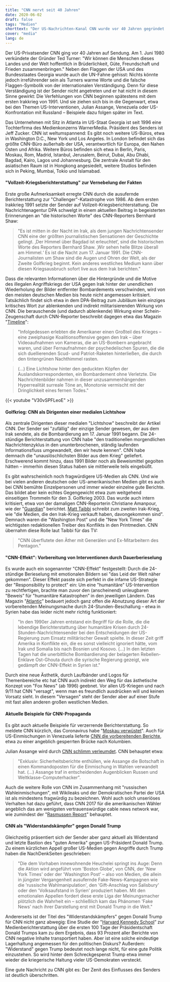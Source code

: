 ```yaml
---
title: "CNN nervt seit 40 Jahren"
date: 2020-06-02
draft: false
tags: "Medien"
shorttext: "Der US-Nachrichten-Kanal CNN wurde vor 40 Jahren gegründet. CNN muss sich Kriegsvorbereitung und emotionale Meinungsmache vorwerfen lassen."
cover: "media"
lang: de
---
```


Der US-Privatsender CNN ging vor 40 Jahren auf Sendung. Am 1. Juni 1980 verkündete der Gründer Ted Turner: "Wir können die Menschen dieses Landes und der Welt hoffentlich in Brüderlichkeit, Güte, Freundschaft und Frieden zusammenbringen." Neben den Flaggen der USA und des Bundesstaates Georgia wurde auch die UN-Fahne gehisst: Nichts könnte jedoch irreführender sein als Turners warme Worte und die falsche Flaggen-Symbolik von der internationalen Verständigung. Denn für diese Verständigung ist der Sender nicht angetreten und er hat nicht in diesem Sinne gewirkt: Die Verfehlungen von CNN beginnen spätestens mit dem ersten Irakkrieg von 1991. Und sie ziehen sich bis in die Gegenwart, etwa bei den Themen US-Interventionen, Julian Assange, Venezuela oder US-Konfrontation mit Russland – Beispiele dazu folgen später im Text.

Das Unternehmen mit Sitz in Atlanta im US-Staat Georgia ist seit 1996 eine Tochterfirma des Medienkonzerns WarnerMedia. Präsident des Senders ist Jeff Zucker. CNN ist weltumspannend: Es gibt noch weitere US-Büros, etwa in Washington D.C., New York und Los Angeles. In London befindet sich das größte CNN-Büro außerhalb der USA, verantwortlich für Europa, den Nahen Osten und Afrika. Weitere Büros befinden sich etwa in Berlin, Paris, Moskau, Rom, Madrid, Istanbul, Jerusalem, Beirut, Dubai, Abu Dhabi, Bagdad, Kairo, Lagos und Johannesburg. Die zentrale Anstalt für den asiatischen Raum ist in Hongkong angesiedelt, weitere Studios befinden sich in Peking, Mumbai, Tokio und Islamabad.

#### "Vollzeit-Kriegsberichterstattung" zur Vernebelung der Fakten

Erste große Aufmerksamkeit erregte CNN durch die ausufernde Berichterstattung zur "Challenger"-Katastrophe von 1986. Ab dem ersten Irakkrieg 1991 setzte der Sender auf Vollzeit-Kriegsberichterstattung. Die Nachrichtenagentur DPA schwelgt in einem aktuellen Beitrag in begeisterten Erinnerungen an "die historischen Worte" des CNN-Reporters Bernhard Shaw:

> "Es ist mitten in der Nacht im Irak, als dem jungen Nachrichtensender CNN eine der größten journalistischen Sensationen der Geschichte gelingt. ‚Der Himmel über Bagdad ist erleuchtet‘, sind die historischen Worte des Reporters Bernhard Shaw. ‚Wir sehen helle Blitze überall am Himmel.‘ Es ist die Nacht zum 17. Januar 1991. Die CNN-Journalisten um Shaw sind die Augen und Ohren der Welt, als der Zweite Golfkrieg beginnt. Kein anderes westliches Medium kann über diesen Kriegsausbruch sofort live aus dem Irak berichten."

Dass die relevanten Informationen über die Hintergründe und die Motive des illegalen Angriffskriegs der USA gegen Irak hinter der unendlichen Wiederholung der Bilder entfernter Bombardements verschwinden, wird von den meisten deutschen Medien bis heute nicht angemessen kritisiert. Tatsächlich findet sich etwa in dem DPA-Beitrag zum Jubiläum kein einziges kritisches Wort zur ablenkenden und indirekt militarisierenden Wirkung von CNN. Die berauschende (und dadurch ablenkende) Wirkung einer Schein-Zeugenschaft durch CNN-Reporter beschreibt dagegen etwa das Magazin "[Timeline](https://timeline.com/photos-gulf-war-cnn-effect-press-manipulation-66680a20cf42 "Operation Desert Storm was a practice run in press manipulation")":

> "Infolgedessen erlebten die Amerikaner einen Großteil des Krieges – eine zweiphasige Koalitionsoffensive gegen den Irak – über Videoaufnahmen von Kameras, die an US-Bombern angebracht waren, und über Fernaufnahmen der psychedelischen Spuren, die die sich duellierenden Scud- und Patriot-Raketen hinterließen, die durch den tintengrünen Nachthimmel rasten.

> (…) Eine Lichtshow hinter den geduckten Köpfen der Auslandskorrespondenten, ein Bombardement ohne Verletzte. Die Nachrichtenbilder nahmen in dieser unzusammenhängenden Hyperrealität surreale Töne an, Monotonie vermischt mit der Dringlichkeit eines fernen Todes."

{{< youtube "V30vSPFLeoE" >}}

#### Golfkrieg: CNN als Dirigenten einer medialen Lichtshow

Als zentrale Dirigenten dieser medialen "Lichtshow" beschreibt der Artikel CNN. Der Sender sei "zufällig" der einzige Sender gewesen, der aus dem Irak sendete, als die Bombardierung am 17. Januar 1991 begann. Die 24-stündige Berichterstattung von CNN habe "den traditionellen morgendlichen Nachrichtenzyklus in den ununterbrochenen, ständig laufenden Informationsfluss umgewandelt, den wir heute kennen". CNN habe demnach die "unauslöschlichsten Bilder aus dem Krieg" geliefert. Erschwerend kommt hinzu, dass 1991 Bilder noch als Beweismittel gegolten hätten – immerhin diesen Status haben sie mittlerweile teils eingebüßt.

Es gibt wahrscheinlich noch fragwürdigere US-Medien als CNN. Und wie bei vielen anderen deutschen oder US-amerikanischen Medien gibt es auch bei CNN bemühte Einzelpersonen und immer wieder einzelne gute Berichte. Das bildet aber kein echtes Gegengewicht etwa zum weitgehend einseitigen Trommeln für den 3. Golfkrieg 2003. Das wurde auch intern kritisiert, etwa von der damaligen CNN-Reporterin Christiane Amanpour, wie der "[Guardian](https://www.theguardian.com/media/2003/sep/16/broadcasting.Iraqandthemedia "CNN star reporter attacks war coverage")" berichtet. [Matt Taibbi](https://www.rollingstone.com/politics/politics-features/iraq-war-media-fail-matt-taibbi-812230/ "16 Years Later, How the Press That Sold the Iraq War Got Away With It") schreibt zum zweiten Irak-Krieg, wie "die Medien, die den Irak-Krieg verkauft haben, davongekommen sind". Demnach waren die "Washington Post" und die "New York Times" die wichtigsten redaktionellen Treiber des Konflikts in den Printmedien. CNN übernahm diese Rolle laut Taibbi für das TV:

> "CNN überflutete den Äther mit Generälen und Ex-Mitarbeitern des Pentagon."

#### "CNN-Effekt": Vorbereitung von Interventionen durch Dauerberieselung

Es wurde auch ein sogenannter "CNN-Effekt" festgestellt: Durch die 24-stündige Berieselung mit emotionalen Bildern sei "das Leid der Welt näher gekommen". Dieser Effekt passte sich perfekt in die infame US-Strategie der "Responsibility to protect" ein: Um eine "humanitäre" US-Intervention zu rechtfertigen, brachte man zuvor den (anscheinend) unleugbaren "Beweis” für "humanitäre Katastrophen” in den jeweiligen Ländern. Das Magazin "[Atlantic](https://www.theatlantic.com/international/archive/2018/03/cnn-effect-syria/554387/ "The 'CNN Effect' Dies in Syria")” bedauert jedoch ganz offen die Abnutzung dieser Art der vorbereitenden Meinungsmache durch 24-Stunden-Beschallung – etwa in Syrien habe das leider nicht mehr richtig funktioniert:

> "In den 1990er Jahren entstand ein Begriff für die Rolle, die die lebendige Berichterstattung über humanitäre Krisen durch 24-Stunden-Nachrichtensender bei den Entscheidungen der US-Regierung zum Einsatz militärischer Gewalt spielte. In dieser Zeit griff Amerika in Konflikte ein, die es sonst vielleicht ignoriert hätte, vom Irak und Somalia bis nach Bosnien und Kosovo. (…) In den letzten Tagen hat die unerbittliche Bombardierung der belagerten Rebellen-Enklave Ost-Ghouta durch die syrische Regierung gezeigt, wie gedämpft der CNN-Effekt in Syrien ist."

Durch eine neue Ästhetik, durch Laufbänder und Logos für Themenbereiche etc hat CNN auch indirekt den Weg für das ästhetische Konzept von "Fox News" (ab 1996) geebnet. Vor allen US-Kriegen und nach 9/11 hat CNN "versagt", wenn man es freundlich ausdrücken will und keinen Vorsatz sieht. In diesem "Versagen" steht der Sender aber auf einer Stufe mit fast allen anderen großen westlichen Medien.

#### Aktuelle Beispiele für CNN-Propaganda

Es gibt auch aktuelle Beispiele für verzerrende Berichterstattung. So meldete CNN kürzlich, das Coronavirus habe "[Moskau verwüstet](https://edition.cnn.com/2020/05/17/europe/russia-coronavirus-time-zones-intl/index.html "Coronavirus has devastated Moscow. Now it's spreading across Russia's 11 time zones to ill-funded regions")". Auch für US-Einmischungen in Venezuela lieferte [CNN die vorbereitenden Berichte](https://fair.org/home/western-media-fall-in-lockstep-for-cheap-trump-rubio-venezuela-aid-pr-stunt/ "Western Media Fall in Lockstep for Cheap Trump/Rubio Venezuela Aid PR Stunt"), etwa zu einer angeblich gesperrten Brücke nach Kolumbien.

Julian Assange wird durch [CNN schlimm verleumdet](https://archive.fo/WJ05c "Exclusive: Security reports reveal how Assange turned an embassy into a command post for election meddling"). CNN behauptet etwa:

> "Exklusiv: Sicherheitsberichte enthüllen, wie Assange die Botschaft in einen Kommandoposten für die Einmischung in Wahlen verwandelt hat. (…) Assange traf in entscheidenden Augenblicken Russen und Weltklasse-Computerhacker".

Auch die weitere Rolle von CNN im Zusammenhang mit "russischen Wahleinmischungen", mit Wikileaks und der Demokratischen Partei der USA ist als mindestens fragwürdig zu bezeichnen. Wohl auch solch unseriöses Verhalten hat dazu geführt, dass CNN 2017 für die amerikanischen Wähler angeblich das am wenigsten vertrauenswürdige cable news network war, wie zumindest der "[Rasmussen Report](https://www.rasmussenreports.com/public_content/politics/general_politics/january_2017/cable_news_viewers_still_turn_to_fox_first "Cable News Viewers Still Turn To Fox First")" behauptet.

#### CNN als "Widerstandskämpfer" gegen Donald Trump

Gleichzeitig präsentiert sich der Sender aber ganz aktuell als Widerstand und letzte Bastion des "guten Amerika" gegen US-Präsident Donald Trump. Zu einem kürzlichen Appell großer US-Medien gegen Angriffe durch Trump haben die NachDenkSeiten geschrieben:

> "Die dem Vorhaben innewohnende Heuchelei springt ins Auge: Denn die Aktion wird angeführt vom 'Boston Globe', von CNN, der 'New York Times' oder der 'Washington Post' – also von Medien, die allein in jüngster Vergangenheit ausufernde Fake-News-Kampagnen wie die 'russische Wahlmanipulation', den 'Gift-Anschlag von Salisbury' oder den 'Volksaufstand in Syrien' produziert haben. Mit den emotionalen Appellen fordert diese erste Liga der Meinungsmacher plötzlich die Wahrheit ein – schließlich kam das Phänomen 
'Fake News' nach ihrer Darstellung erst mit Donald Trump in die Welt."

Andererseits ist der Titel des "Widerstandskämpfers" gegen Donald Trump für CNN nicht ganz abwegig: Eine Studie der "[Harvard Kennedy School](https://shorensteincenter.org/news-coverage-donald-trumps-first-100-days/ "News Coverage of Donald Trump’s First 100 Days")” zur Medienberichterstattung über die ersten 100 Tage der Präsidentschaft Donald Trumps kam zu dem Ergebnis, dass 93 Prozent aller Berichte von CNN negative Inhalte transportiert haben. Aber ist eine solche eindeutige Lagerhaltung angemessen für den politischen Diskurs? Außerdem: "Widerstand" gegen Trump bedeutet noch lange nicht, für eine gute Politik einzustehen. So wird hinter dem Schreckgespenst Trump etwa immer wieder die kriegerische Haltung vieler US-Demokraten versteckt.

Eine gute Nachricht zu CNN gibt es: Der Zenit des Einflusses des Senders ist deutlich überschritten.
